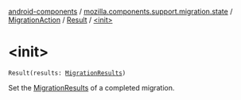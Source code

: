 [android-components](../../../index.md) / [mozilla.components.support.migration.state](../../index.md) / [MigrationAction](../index.md) / [Result](index.md) / [&lt;init&gt;](./-init-.md)

# &lt;init&gt;

`Result(results: `[`MigrationResults`](../../../mozilla.components.support.migration/-migration-results.md)`)`

Set the [MigrationResults](../../../mozilla.components.support.migration/-migration-results.md) of a completed migration.

